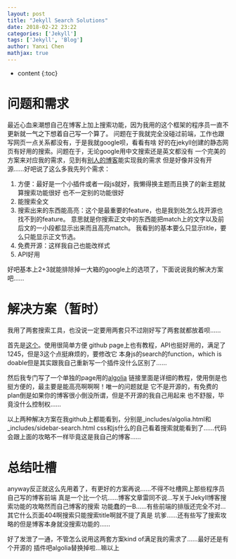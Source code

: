 ```yaml
---
layout: post
title: "Jekyll Search Solutions"
date: 2018-02-22 23:22
categories: ['Jekyll'] 
tags: ['Jekyll', 'Blog']
author: Yanxi Chen
mathjax: true
---
```


* content
{:toc}

# 问题和需求

最近心血来潮想自己在博客上加上搜索功能，因为我用的这个框架的程序员一直不更新就一气之下想着自己写一个算了。
问题在于我就完全没碰过前端，工作也跟写网页一点关系都没有，于是我就google呗，看看有啥
好的在jekyll创建的静态网页有好用的搜索。问题在于，无论google用中文搜索还是英文都没有
一个完美的方案来对应我的需求，见到有[别人的博客](https://chenkaihua.com/)能实现我的需求
但是好像并没有开源……好吧说了这么多我先列个需求：

1. 方便：最好是一个小插件或者一段js就好，我懒得换主题而且换了的新主题就算搜索功能很好
也不一定别的功能很好
2. 能搜索全文
3. 搜索出来的东西能高亮：这个是最重要的feature，也是我到处怎么找开源也找不到的feature。
意思就是你搜索正文中的东西能把match上的文字以及前后文的一小段都显示出来而且高亮match。
我看到的基本要么只显示title，要么只能显示正文节选。
4. 免费开源：这样我自己也能改样式
5. API好用

好吧基本上2+3就能排除掉一大箱的google上的选项了，下面说说我的解决方案吧……

<!--more-->

# 解决方案（暂时）

我用了两套搜索工具，也没说一定要用两套只不过刚好写了两套就都放着呗……

首先是[这个](https://github.com/christian-fei/Simple-Jekyll-Search)。使用很简单方便
github page上也有教程，API也挺好用的，满足了1245，但是3这个点挺麻烦的，要修改它
本身js的search的function，which is doable但是其实跟我自己重新写一个插件没什么区别了……

然后我专门写了一个单独的page用的[algolia](https://community.algolia.com/jekyll-algolia/blog.html)
链接里面是详细的教程，使用倒是也挺方便的，最主要是能高亮啊啊啊！唯一的问题就是
它不是开源的，有免费的plan倒是如果你的博客很小倒没所谓，但是不开源的我自己用起来
也不舒服，毕竟没什么控制权……

以上两种解决方案在我github上都能看到，分别是\_includes/algolia.html和\_includes/sidebar-search.html
css和js什么的自己看着搜索就能看到了……代码会跟上面的攻略不一样毕竟这是我自己的博客……

# 总结吐槽

anyway反正就这么先用着了，有更好的方案再说……不得不吐槽网上那些程序员自己写的博客前端
真是一个比一个坑……博客文章雷同不说…写关于Jekyll博客搜索功能的攻略然而自己博客的搜索
功能蠢的一B……有些前端的排版还完全不对…其它什么页面404啊搜索只能搜索title啊就不提了真是
坑爹……还有些写了搜索攻略的但是博客本身就没搜索功能的……

好了发泄了一通，不管怎么说用这两套方案kind of满足我的需求了……最好还是有个开源的
插件吧algolia替换掉啦…嘛以上
